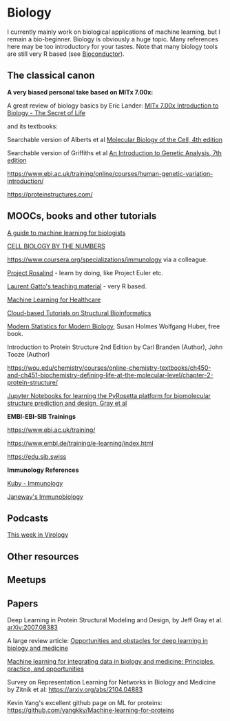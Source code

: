 # Biology

I currently mainly work on biological applications of machine learning, but I remain a bio-beginner. Biology is obviously a huge topic. Many references here may be too introductory for your tastes. Note that many biology tools are still very R based (see [Bioconductor](https://www.bioconductor.org)).

## The classical canon

**A very biased personal take based on MITx 7.00x:**

A great review of biology basics by Eric Lander: [MITx 7.00x Introduction to Biology - The Secret of Life](https://www.edx.org/course/introduction-to-biology-the-secret-of-life-3)

and its textbooks: 

Searchable version of Alberts et al [Molecular Biology of the Cell, 4th edition](https://www.ncbi.nlm.nih.gov/books/NBK21054/)

Searchable version of Griffiths et al [An Introduction to Genetic Analysis, 7th edition](https://www.ncbi.nlm.nih.gov/books/NBK21766/)

https://www.ebi.ac.uk/training/online/courses/human-genetic-variation-introduction/ 

https://proteinstructures.com/

## MOOCs, books and other tutorials

[A guide to machine learning for biologists](https://www.nature.com/articles/s41580-021-00407-0)

[CELL BIOLOGY BY THE NUMBERS](http://book.bionumbers.org/)

https://www.coursera.org/specializations/immunology via a colleague.

[Project Rosalind](http://rosalind.info/about/) - learn by doing, like Project Euler etc. 

[Laurent Gatto's teaching material](https://github.com/lgatto/TeachingMaterial) - very  R based. 

[Machine Learning for Healthcare](https://ocw.mit.edu/courses/electrical-engineering-and-computer-science/6-s897-machine-learning-for-healthcare-spring-2019/)

[Cloud-based Tutorials on Structural Bioinformatics](https://github.com/pb3lab/ibm3202)

[Modern Statistics for Modern Biology](http://web.stanford.edu/class/bios221/book/), Susan Holmes Wolfgang Huber, free book. 

Introduction to Protein Structure 2nd Edition by Carl Branden (Author), John Tooze (Author)

https://wou.edu/chemistry/courses/online-chemistry-textbooks/ch450-and-ch451-biochemistry-defining-life-at-the-molecular-level/chapter-2-protein-structure/

[Jupyter Notebooks for learning the PyRosetta platform for biomolecular structure prediction and design, Gray et al](https://github.com/RosettaCommons/PyRosetta.notebooks)

**EMBl-EBI-SIB Trainings**

https://www.ebi.ac.uk/training/

https://www.embl.de/training/e-learning/index.html

https://edu.sib.swiss

**Immunology References**

[Kuby - Immunology](https://www.macmillanlearning.com/college/ca/product/Kuby-Immunology/p/1464189781)

[Janeway's Immunobiology](https://wwnorton.com/books/9780815345053)

## Podcasts

[This week in Virology](https://www.microbe.tv/twiv/)

## Other resources



## Meetups

## Papers

Deep Learning in Protein Structural Modeling and Design, by Jeff Gray et al.  [arXiv:2007.08383](https://arxiv.org/abs/2007.08383) 

A large review article: [Opportunities and obstacles for deep learning in biology and medicine](https://royalsocietypublishing.org/doi/full/10.1098/rsif.2017.0387)  

[Machine learning for integrating data in biology and medicine: Principles, practice, and opportunities](https://www.sciencedirect.com/science/article/pii/S1566253518304482)

Survey on Representation Learning for Networks in Biology and Medicine by Zitnik et al: https://arxiv.org/abs/2104.04883

Kevin Yang's excellent github page on ML for proteins: https://github.com/yangkky/Machine-learning-for-proteins

